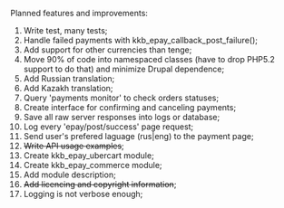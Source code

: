 Planned features and improvements:

1.  Write test, many tests;
2.  Handle failed payments with kkb_epay_callback_post_failure();
3.  Add support for other currencies than tenge;
4.  Move 90% of code into namespaced classes (have to drop PHP5.2 support to
    do that) and minimize Drupal dependence;
5.  Add Russian translation;
6.  Add Kazakh translation;
7.  Query 'payments monitor' to check orders statuses;
8.  Create interface for confirming and canceling payments;
9.  Save all raw server responses into logs or database;
10. Log every 'epay/post/success' page request;
11. Send user's prefered laguage (rus|eng) to the payment page;
12. <del>Write API usage examples</del>;
13. Create kkb_epay_ubercart module;
14. Create kkb_epay_commerce module;
15. Add module description;
16. <del>Add licencing and copyright information</del>;
17. Logging is not verbose enough;

